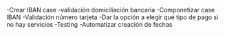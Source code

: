 -Crear IBAN case
    -validación domiciliación bancaria
-Componetizar case IBAN
-Validación número tarjeta
-Dar la opción a elegir qué tipo de pago si no hay servicios
-Testing
-Automatizar creación de fechas